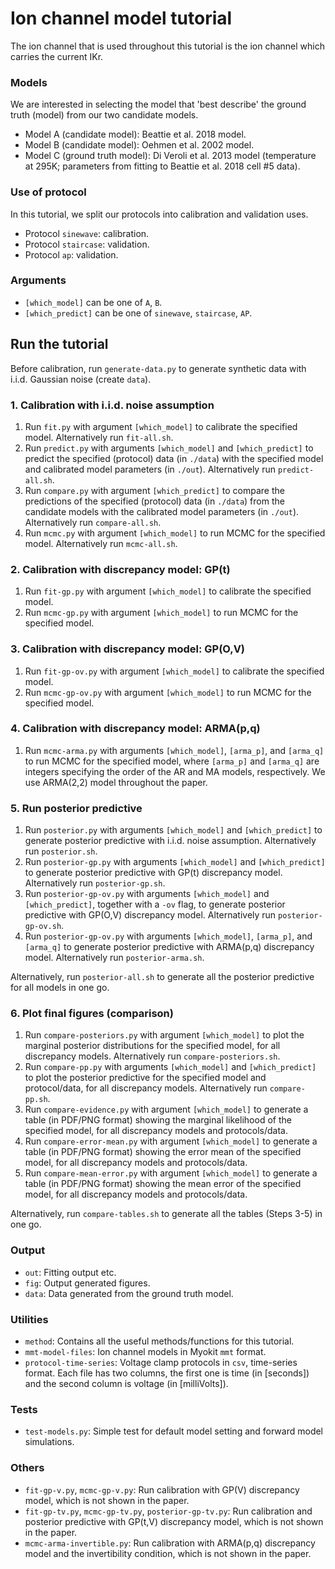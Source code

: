 # Ion channel model tutorial

The ion channel that is used throughout this tutorial is the ion channel which carries the current IKr.

### Models

We are interested in selecting the model that 'best describe' the ground truth (model) from our two candidate models.

- Model A (candidate model): Beattie et al. 2018 model.
- Model B (candidate model): Oehmen et al. 2002 model.
- Model C (ground truth model): Di Veroli et al. 2013 model (temperature at 295K; parameters from fitting to Beattie et al. 2018 cell \#5 data).

### Use of protocol

In this tutorial, we split our protocols into calibration and validation uses.

- Protocol `sinewave`: calibration.
- Protocol `staircase`: validation.
- Protocol `ap`: validation.

### Arguments

- `[which_model]` can be one of `A`, `B`.
- `[which_predict]` can be one of `sinewave`, `staircase`, `AP`.

## Run the tutorial

Before calibration, run `generate-data.py` to generate synthetic data with i.i.d. Gaussian noise (create `data`).

### 1. Calibration with i.i.d. noise assumption
1. Run `fit.py` with argument `[which_model]` to calibrate the specified model. Alternatively run `fit-all.sh`.
2. Run `predict.py` with arguments `[which_model]` and `[which_predict]` to predict the specified (protocol) data (in `./data`) with the specified model and calibrated model parameters (in `./out`). Alternatively run `predict-all.sh`.
3. Run `compare.py` with argument `[which_predict]` to compare the predictions of the specified (protocol) data (in `./data`) from the candidate models with the calibrated model parameters (in `./out`). Alternatively run `compare-all.sh`.
4. Run `mcmc.py` with argument `[which_model]` to run MCMC for the specified model. Alternatively run `mcmc-all.sh`.

### 2. Calibration with discrepancy model: GP(t)
1. Run `fit-gp.py` with argument `[which_model]` to calibrate the specified model.
2. Run `mcmc-gp.py` with argument `[which_model]` to run MCMC for the specified model.

### 3. Calibration with discrepancy model: GP(O,V)
1. Run `fit-gp-ov.py` with argument `[which_model]` to calibrate the specified model.
2. Run `mcmc-gp-ov.py` with argument `[which_model]` to run MCMC for the specified model.

### 4. Calibration with discrepancy model: ARMA(p,q)
1. Run `mcmc-arma.py` with arguments `[which_model]`, `[arma_p]`, and `[arma_q]` to run MCMC for the specified model, where `[arma_p]` and `[arma_q]` are integers specifying the order of the AR and MA models, respectively.
We use ARMA(2,2) model throughout the paper.

### 5. Run posterior predictive
1. Run `posterior.py` with arguments `[which_model]` and `[which_predict]` to generate posterior predictive with i.i.d. noise assumption. Alternatively run `posterior.sh`.
2. Run `posterior-gp.py` with arguments `[which_model]` and `[which_predict]` to generate posterior predictive with GP(t) discrepancy model. Alternatively run `posterior-gp.sh`.
3. Run `posterior-gp-ov.py` with arguments `[which_model]` and `[which_predict]`, together with a `-ov` flag, to generate posterior predictive with GP(O,V) discrepancy model. Alternatively run `posterior-gp-ov.sh`.
4. Run `posterior-gp-ov.py` with arguments `[which_model]`, `[arma_p]`, and `[arma_q]` to generate posterior predictive with ARMA(p,q) discrepancy model. Alternatively run `posterior-arma.sh`.

Alternatively, run `posterior-all.sh` to generate all the posterior predictive for all models in one go.

### 6. Plot final figures (comparison)
1. Run `compare-posteriors.py` with argument `[which_model]` to plot the marginal posterior distributions for the specified model, for all discrepancy models. Alternatively run `compare-posteriors.sh`.
2. Run `compare-pp.py` with arguments `[which_model]` and `[which_predict]` to plot the posterior predictive for the specified model and protocol/data, for all discrepancy models. Alternatively run `compare-pp.sh`.
3. Run `compare-evidence.py` with argument `[which_model]` to generate a table (in PDF/PNG format) showing the marginal likelihood of the specified model, for all discrepancy models and protocols/data.
4. Run `compare-error-mean.py` with argument `[which_model]` to generate a table (in PDF/PNG format) showing the error mean of the specified model, for all discrepancy models and protocols/data.
5. Run `compare-mean-error.py` with argument `[which_model]` to generate a table (in PDF/PNG format) showing the mean error of the specified model, for all discrepancy models and protocols/data.

Alternatively, run `compare-tables.sh` to generate all the tables (Steps 3-5) in one go.

### Output

- `out`: Fitting output etc.
- `fig`: Output generated figures.
- `data`: Data generated from the ground truth model.

### Utilities

- `method`: Contains all the useful methods/functions for this tutorial.
- `mmt-model-files`: Ion channel models in Myokit `mmt` format.
- `protocol-time-series`: Voltage clamp protocols in `csv`, time-series format. Each file has two columns, the first one is time (in [seconds]) and the second column is voltage (in [milliVolts]).

### Tests

- `test-models.py`: Simple test for default model setting and forward model simulations.

### Others
- `fit-gp-v.py`, `mcmc-gp-v.py`: Run calibration with GP(V) discrepancy model, which is not shown in the paper.
- `fit-gp-tv.py`, `mcmc-gp-tv.py`, `posterior-gp-tv.py`: Run calibration and posterior predictive with GP(t,V) discrepancy model, which is not shown in the paper.
- `mcmc-arma-invertible.py`: Run calibration with ARMA(p,q) discrepancy model and the invertibility condition, which is not shown in the paper.
